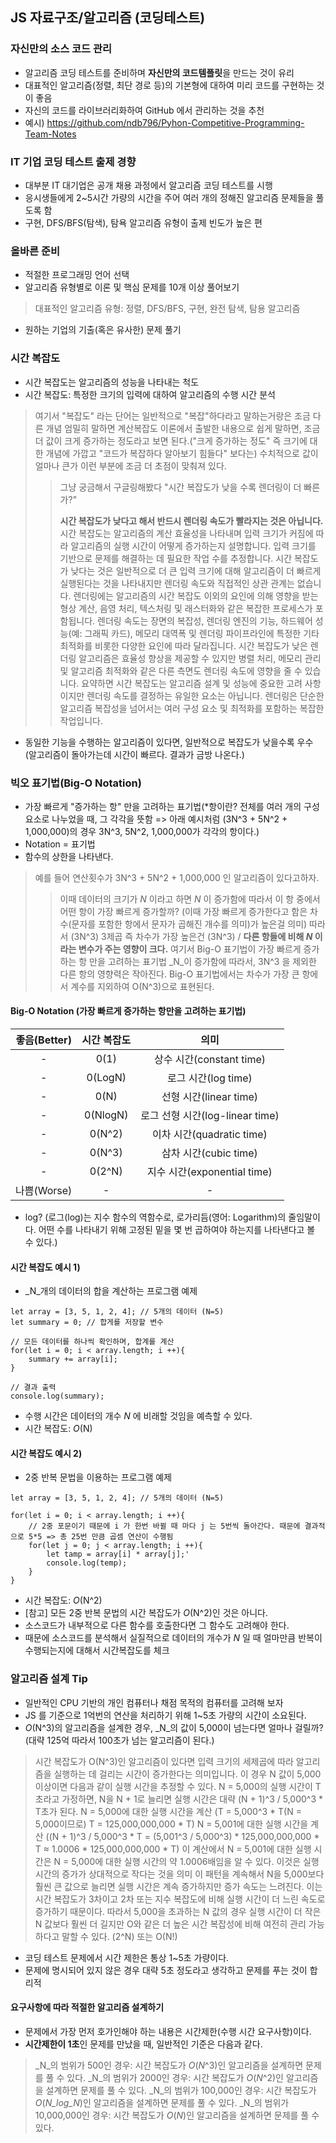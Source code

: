 ## JS 자료구조/알고리즘 (코딩테스트)

### 자신만의 소스 코드 관리
- 알고리즘 코딩 테스트를 준비하며 **자신만의 코드템플릿**을 만드는 것이 유리
- 대표적인 알고리즘(정렬, 최단 경로 등)의 기본형에 대하여 미리 코드를 구현하는 것이 좋음
- 자신의 코드를 라이브러리화하여 GitHub 에서 관리하는 것을 추천
- 예시) https://github.com/ndb796/Pyhon-Competitive-Programming-Team-Notes

### IT 기업 코딩 테스트 출제 경향
- 대부분 IT 대기업은 공개 채용 과정에서 알고리즘 코딩 테스트를 시행
- 응시생들에게 2~5시간 가량의 시간을 주어 여러 개의 정해진 알고리즘 문제들을 풀도록 함
- 구현, DFS/BFS(탐색), 탐욕 알고리즘 유형이 출제 빈도가 높은 편

### 올바른 준비
- 적절한 프로그래밍 언어 선택
- 알고리즘 유형별로 이론 및 핵심 문제를 10개 이상 풀어보기
> 대표적인 알고리즘 유형: 정렬, DFS/BFS, 구현, 완전 탐색, 탐용 알고리즘
- 원하는 기업의 기출(혹은 유사한) 문제 풀기

### 시간 복잡도
- 시간 복잡도는 알고리즘의 성능을 나타내는 척도
- 시간 복잡도: 특정한 크기의 입력에 대하여 알고리즘의 수행 시간 분석
> 여기서 "복잡도" 라는 단어는 일반적으로 "복잡"하다라고 말하는거랑은 조금 다른 개념
> 엄밀히 말하면 계산복잡도 이론에서 출발한 내용으로 쉽게 말하면, 조금 더 값이 크게 증가하는 정도라고 보면 된다.("크게 증가하는 정도" 즉 크기에 대한 개념에 가깝고 "코드가 복잡하다 알아보기 힘들다" 보다는)
> 수치적으로 값이 얼마나 큰가 이런 부분에 조금 더 초점이 맞춰져 있다. 
>> 그냥 궁금해서 구글링해봤다
>> "시간 복잡도가 낮을 수록 렌더링이 더 빠른가?"
>> 
>> **시간 복잡도가 낮다고 해서 반드시 렌더링 속도가 빨라지는 것은 아닙니다.** 시간 복잡도는 알고리즘의 계산 효율성을 나타내며 입력 크기가 커짐에 따라 알고리즘의 실행 시간이 어떻게 증가하는지 설명합니다. 입력 크기를 기반으로 문제를 해결하는 데 필요한 작업 수를 추정합니다. 시간 복잡도가 낮다는 것은 일반적으로 더 큰 입력 크기에 대해 알고리즘이 더 빠르게 실행된다는 것을 나타내지만 렌더링 속도와 직접적인 상관 관계는 없습니다. 렌더링에는 알고리즘의 시간 복잡도 이외의 요인에 의해 영향을 받는 형상 계산, 음영 처리, 텍스처링 및 래스터화와 같은 복잡한 프로세스가 포함됩니다. 렌더링 속도는 장면의 복잡성, 렌더링 엔진의 기능, 하드웨어 성능(예: 그래픽 카드), 메모리 대역폭 및 렌더링 파이프라인에 특정한 기타 최적화를 비롯한 다양한 요인에 따라 달라집니다. 시간 복잡도가 낮은 렌더링 알고리즘은 효율성 향상을 제공할 수 있지만 병렬 처리, 메모리 관리 및 알고리즘 최적화와 같은 다른 측면도 렌더링 속도에 영향을 줄 수 있습니다. 요약하면 시간 복잡도는 알고리즘 설계 및 성능에 중요한 고려 사항이지만 렌더링 속도를 결정하는 유일한 요소는 아닙니다. 렌더링은 단순한 알고리즘 복잡성을 넘어서는 여러 구성 요소 및 최적화를 포함하는 복잡한 작업입니다.

- 동일한 기능을 수행하는 알고리즘이 있다면, 일반적으로 복잡도가 낮을수록 우수 (알고리즘이 돌아가는데 시간이 빠르다. 결과가 금방 나온다.)
 
### 빅오 표기법(Big-O Notation)
- 가장 빠르게 "증가하는 항" 만을 고려하는 표기법(*항이란? 전체를 여러 개의 구성 요소로 나누었을 때, 그 각각을 뜻함 => 아래 예시처럼 (3N^3 + 5N^2 + 1,000,000)의 경우 3N^3, 5N^2, 1,000,000가 각각의 항이다.)
- Notation = 표기법
- 함수의 상한을 나타낸다. 
> 예를 들어 연산횟수가 3N^3 + 5N^2 + 1,000,000 인 알고리즘이 있다고하자.
>> 이때 데이터의 크기가 _N_ 이라고 하면 _N_ 이 증가함에 따라서 이 항 중에서 어떤 항이 가장 빠르게 증가할까? (이때 가장 빠르게 증가한다고 함은 차수(문자를 포함한 항에서 문자가 곱해진 개수를 의미)가 높은걸 의미) 따라서 (3N^3) 3제곱 즉 차수가 가장 높은건 (3N^3) / **다른 항들에 비해 _N_ 이라는 변수가 주는 영향이 크다.**
>> 여기서 Big-O 표기법이 가장 빠르게 증가하는 항 만을 고려하는 표기법
> _N_이 증가함에 따라서, 3N^3 을 제외한 다른 항의 영향력은 작아진다.
> Big-O 표기법에서는 차수가 가장 큰 항에서 계수를 지외하여 O(N^3)으로 표현된다.

#### Big-O Notation (**가장 빠르게 증가하는 항**만을 고려하는 표기법)
|좋음(Better)|시간 복잡도|의미|
|:---:|:---:|:---:|
|-|0(1)|상수 시간(constant time)|
|-|0(LogN)|로그 시간(log time)|
|-|0(N)|선형 시간(linear time)|
|-|0(NlogN)|로그 선형 시간(log-linear time)|
|-|0(N^2)|이차 시간(quadratic time)|
|-|0(N^3)|삼차 시간(cubic time)|
|-|0(2^N)|지수 시간(exponential time)|
|나쁨(Worse)|-|-|

* log? (로그(log)는 지수 함수의 역함수로, 로가리듬(영어: Logarithm)의 줄임말이다. 어떤 수를 나타내기 위해 고정된 밑을 몇 번 곱하여야 하는지를 나타낸다고 볼 수 있다.)

#### 시간 복잡도 예시 1)
- _N_개의 데이터의 합을 계산하는 프로그램 예제
```
let array = [3, 5, 1, 2, 4]; // 5개의 데이터 (N=5)
let summary = 0; // 합게를 저장할 변수

// 모든 데이터를 하나씩 확인하며, 합계를 계산
for(let i = 0; i < array.length; i ++){
    summary += array[i];
}

// 결과 출력
console.log(summary);
```
- 수행 시간은 데이터의 개수 _N_ 에 비래할 것임을 예측할 수 있다.
- 시간 복잡도: _O_(N)

#### 시간 복잡도 예시 2)
- 2중 반복 문법을 이용하는 프로그램 예제
```
let array = [3, 5, 1, 2, 4]; // 5개의 데이터 (N=5)

for(let i = 0; i < array.length; i ++){
    // 2중 포문이기 때문에 i 가 한번 바뀔 때 마다 j 는 5번씩 돌아간다. 때문에 결과적으로 5*5 => 총 25번 만큼 곱셈 연산이 수행됨
    for(let j = 0; j < array.length; i ++){
        let tamp = array[i] * array[j];'
        console.log(temp);
    }
}
```
- 시간 복잡도: _O_(N^2)
- [참고] 모든 2중 반복 문법의 시간 복잡도가 _O_(N^2)인 것은 아니다.
- 소스코드가 내부적으로 다른 함수를 호출한다면 그 함수도 고려해야 한다.
- 때문에 소스코드를 분석해서 실질적으로 데이터의 개수가 _N_ 일 때 얼마만큼 반복이 수행되는지에 대해서 시간복잡도를 체크

### 알고리즘 설계 Tip
- 일반적인 CPU 기반의 개인 컴퓨터나 채점 목적의 컴퓨터를 고려해 보자
- JS 를 기준으로 1억번의 연산을 처리하기 위해 1~5초 가량의 시간이 소요된다.
- _O_(N^3)의 알고리즘을 설계한 경우, _N_의 값이 5,000이 넘는다면 얼마나 걸릴까?(대략 125억 따라서 100초가 넘는 알고리즘이 된다.)
> 시간 복잡도가 O(N^3)인 알고리즘이 있다면 입력 크기의 세제곱에 따라 알고리즘을 실행하는 데 걸리는 시간이 증가한다는 의미입니다. 이 경우 N 값이 5,000 이상이면 다음과 같이 실행 시간을 추정할 수 있다.
> N = 5,000의 실행 시간이 T초라고 가정하면, N을 N + 1로 늘리면 실행 시간은 대략 (N + 1)^3 / 5,000^3 * T초가 된다.
> N = 5,000에 대한 실행 시간을 계산 (T = 5,000^3 * T(N = 5,000이므로) T = 125,000,000,000 * T)
> N = 5,001에 대한 실행 시간을 계산 ((N + 1)^3 / 5,000^3 * T = (5,001^3 / 5,000^3) * 125,000,000,000 * T ≈ 1.0006 * 125,000,000,000 * T)
> 이 계산에서 N = 5,001에 대한 실행 시간은 N = 5,000에 대한 실행 시간의 약 1.0006배임을 알 수 있다. 이것은 실행 시간의 증가가 상대적으로 작다는 것을 의미
> 이 패턴을 계속해서 N을 5,000보다 훨씬 큰 값으로 늘리면 실행 시간은 계속 증가하지만 증가 속도는 느려진다. 이는 시간 복잡도가 3차이고 2차 또는 지수 복잡도에 비해 실행 시간이 더 느린 속도로 증가하기 때문이다.
> 따라서 5,000을 초과하는 N 값의 경우 실행 시간이 더 작은 N 값보다 훨씬 더 길지만 O와 같은 더 높은 시간 복잡성에 비해 여전히 관리 가능하다고 말할 수 있다. (2^N) 또는 O(N!)
- 코딩 테스트 문제에서 시간 제한은 통상 1~5초 가량이다.
- 문제에 명시되어 있지 않은 경우 대략 5초 정도라고 생각하고 문제를 푸는 것이 합리적
#### 요구사항에 따라 적절한 알고리즘 설계하기
- 문제에서 가장 먼저 호가인해야 하는 내용은 시간제한(수행 시간 요구사항)이다.
- **시간제한이 1초**인 문제를 만났을 때, 일반적인 기준은 다음과 같다.
> _N_의 범위가 500인 경우: 시간 복잡도가 _O_(_N_^3)인 알고리즘을 설계하면 문제를 풀 수 있다.
> _N_의 범위가 2000인 경우: 시간 복잡도가 _O_(_N_^2)인 알고리즘을 설계하면 문제를 풀 수 있다.
> _N_의 범위가 100,000인 경우: 시간 복잡도가 _O_(_N_log_N_)인 알고리즘을 설계하면 문제를 풀 수 있다.
> _N_의 범위가 10,000,000인 경우: 시간 복잡도가 _O_(_N_)인 알고리즘을 설계하면 문제를 풀 수 있다.
